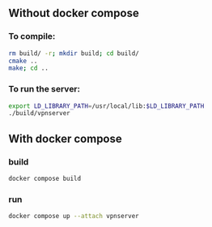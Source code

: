 ## Without docker compose
### To compile: 
```bash
rm build/ -r; mkdir build; cd build/
cmake ..
make; cd ..
```

### To run the server:
```bash
export LD_LIBRARY_PATH=/usr/local/lib:$LD_LIBRARY_PATH
./build/vpnserver
```

## With docker compose
### build
```bash
docker compose build
```
### run
```bash
docker compose up --attach vpnserver
```

